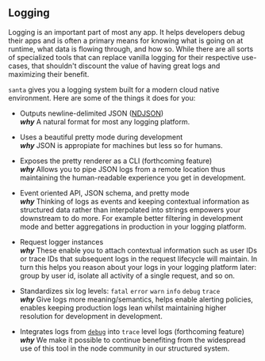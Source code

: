 ## Logging

Logging is an important part of most any app. It helps developers debug their apps and is often a primary means for knowing what is going on at runtime, what data is flowing through, and how so. While there are all sorts of specialized tools that can replace vanilla logging for their respective use-cases, that shouldn't discount the value of having great logs and maximizing their benefit.

`santa` gives you a logging system built for a modern cloud native environment. Here are some of the things it does for you:

- Outputs newline-delimited JSON ([NDJSON](http://ndjson.org/))  
  **_why_** A natural format for most any logging platform.

- Uses a beautiful pretty mode during development  
  **_why_** JSON is appropiate for machines but less so for humans.

- Exposes the pretty renderer as a CLI (forthcoming feature)  
  **_why_** Allows you to pipe JSON logs from a remote location thus maintaining the human-readable experience you get in development.

- Event oriented API, JSON schema, and pretty mode  
  **_why_** Thinking of logs as events and keeping contextual information as structured data rather than interpolated into strings empowers your downstream to do more. For example better filtering in development mode and better aggregations in production in your logging platform.

- Request logger instances  
  **_why_** These enable you to attach contextual information such as user IDs or trace IDs that subsequent logs in the request lifecycle will maintain. In turn this helps you reason about your logs in your logging platform later: group by user id, isolate all activity of a single request, and so on.

- Standardizes six log levels: `fatal` `error` `warn` `info` `debug` `trace`  
  **_why_** Give logs more meaning/semantics, helps enable alerting policies, enables keeping production logs lean whilst maintaining higher resolution for development in development.

- Integrates logs from [`debug`](https://github.com/visionmedia/debug) into `trace` level logs (forthcoming feature)  
  **_why_** We make it possible to continue benefiting from the widespread use of this tool in the node community in our structured system.
